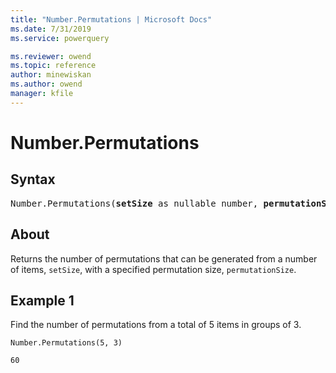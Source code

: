 ```yaml
---
title: "Number.Permutations | Microsoft Docs"
ms.date: 7/31/2019
ms.service: powerquery

ms.reviewer: owend
ms.topic: reference
author: minewiskan
ms.author: owend
manager: kfile
---
```

# Number.Permutations

## Syntax

<pre>
Number.Permutations(<b>setSize</b> as nullable number, <b>permutationSize</b> as nullable number) as nullable number 
</pre>
  
## About  
Returns the number of permutations that can be generated from a number of items, `setSize`, with a specified permutation size, `permutationSize`.

## Example 1
Find the number of permutations from a total of 5 items in groups of 3.

```powerquery-m
Number.Permutations(5, 3)
```

`60`

